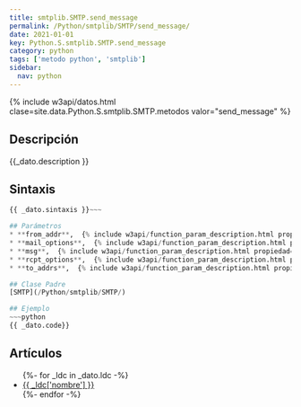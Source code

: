 ```yaml
---
title: smtplib.SMTP.send_message
permalink: /Python/smtplib/SMTP/send_message/
date: 2021-01-01
key: Python.S.smtplib.SMTP.send_message
category: python
tags: ['metodo python', 'smtplib']
sidebar: 
  nav: python
---
```


{% include w3api/datos.html clase=site.data.Python.S.smtplib.SMTP.metodos valor="send_message" %}

## Descripción
{{_dato.description }}

## Sintaxis
~~~python
{{ _dato.sintaxis }}~~~

## Parámetros
* **from_addr**,  {% include w3api/function_param_description.html propiedad=_dato valor="from_addr" %}
* **mail_options**,  {% include w3api/function_param_description.html propiedad=_dato valor="mail_options" %}
* **msg**,  {% include w3api/function_param_description.html propiedad=_dato valor="msg" %}
* **rcpt_options**,  {% include w3api/function_param_description.html propiedad=_dato valor="rcpt_options" %}
* **to_addrs**,  {% include w3api/function_param_description.html propiedad=_dato valor="to_addrs" %}

## Clase Padre
[SMTP](/Python/smtplib/SMTP/)

## Ejemplo
~~~python
{{ _dato.code}}
~~~

## Artículos
<ul>
{%- for _ldc in _dato.ldc -%}
   <li>
       <a href="{{_ldc['url'] }}">{{ _ldc['nombre'] }}</a>
   </li>
{%- endfor -%}
</ul>
